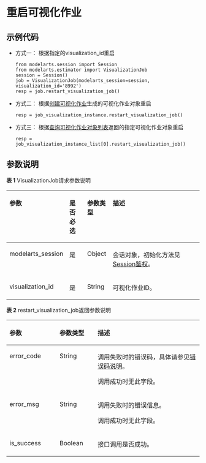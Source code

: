 # 重启可视化作业<a name="modelarts_04_0187"></a>

## 示例代码<a name="zh-cn_topic_0170904412_section35881040102516"></a>

-   方式一： 根据指定的visualization\_id重启

    ```
    from modelarts.session import Session
    from modelarts.estimator import VisualizationJob
    session = Session()
    job = VisualizationJob(modelarts_session=session, visualization_id='8992')
    resp = job.restart_visualization_job()
    ```


-   方式二： 根据[创建可视化作业](创建可视化作业.md)生成的可视化作业对象重启

    ```
    resp = job_visualization_instance.restart_visualization_job()
    ```


-   方式三： 根据[查询可视化作业对象列表](查询可视化作业对象列表.md)返回的指定可视化作业对象重启

    ```
    resp = job_visualization_instance_list[0].restart_visualization_job()
    ```


## 参数说明<a name="zh-cn_topic_0170904412_section85751315416"></a>

**表 1**  VisualizationJob请求参数说明

<a name="zh-cn_topic_0170904412_table155461191218"></a>
<table><thead align="left"><tr id="zh-cn_topic_0170904412_row254817912212"><th class="cellrowborder" valign="top" width="22.75%" id="mcps1.2.5.1.1"><p id="zh-cn_topic_0170904412_p12549899214"><a name="zh-cn_topic_0170904412_p12549899214"></a><a name="zh-cn_topic_0170904412_p12549899214"></a>参数</p>
</th>
<th class="cellrowborder" valign="top" width="9.879999999999999%" id="mcps1.2.5.1.2"><p id="zh-cn_topic_0170904412_p3552101193813"><a name="zh-cn_topic_0170904412_p3552101193813"></a><a name="zh-cn_topic_0170904412_p3552101193813"></a>是否必选</p>
</th>
<th class="cellrowborder" valign="top" width="13.320000000000002%" id="mcps1.2.5.1.3"><p id="zh-cn_topic_0170904412_p1755169172118"><a name="zh-cn_topic_0170904412_p1755169172118"></a><a name="zh-cn_topic_0170904412_p1755169172118"></a>参数类型</p>
</th>
<th class="cellrowborder" valign="top" width="54.05%" id="mcps1.2.5.1.4"><p id="zh-cn_topic_0170904412_p55521998211"><a name="zh-cn_topic_0170904412_p55521998211"></a><a name="zh-cn_topic_0170904412_p55521998211"></a>描述</p>
</th>
</tr>
</thead>
<tbody><tr id="zh-cn_topic_0170904412_row8893215413"><td class="cellrowborder" valign="top" width="22.75%" headers="mcps1.2.5.1.1 "><p id="zh-cn_topic_0170904412_p6891421842"><a name="zh-cn_topic_0170904412_p6891421842"></a><a name="zh-cn_topic_0170904412_p6891421842"></a>modelarts_session</p>
</td>
<td class="cellrowborder" valign="top" width="9.879999999999999%" headers="mcps1.2.5.1.2 "><p id="zh-cn_topic_0170904412_p68972047"><a name="zh-cn_topic_0170904412_p68972047"></a><a name="zh-cn_topic_0170904412_p68972047"></a>是</p>
</td>
<td class="cellrowborder" valign="top" width="13.320000000000002%" headers="mcps1.2.5.1.3 "><p id="zh-cn_topic_0170904412_p158912219419"><a name="zh-cn_topic_0170904412_p158912219419"></a><a name="zh-cn_topic_0170904412_p158912219419"></a>Object</p>
</td>
<td class="cellrowborder" valign="top" width="54.05%" headers="mcps1.2.5.1.4 "><p id="zh-cn_topic_0170904412_p1689152543"><a name="zh-cn_topic_0170904412_p1689152543"></a><a name="zh-cn_topic_0170904412_p1689152543"></a>会话对象，初始化方法见<a href="Session鉴权概述.md">Session鉴权</a>。</p>
</td>
</tr>
<tr id="zh-cn_topic_0170904412_row197933582219"><td class="cellrowborder" valign="top" width="22.75%" headers="mcps1.2.5.1.1 "><p id="zh-cn_topic_0170904412_p9118145011917"><a name="zh-cn_topic_0170904412_p9118145011917"></a><a name="zh-cn_topic_0170904412_p9118145011917"></a>visualization_id</p>
</td>
<td class="cellrowborder" valign="top" width="9.879999999999999%" headers="mcps1.2.5.1.2 "><p id="zh-cn_topic_0170904412_p196751771039"><a name="zh-cn_topic_0170904412_p196751771039"></a><a name="zh-cn_topic_0170904412_p196751771039"></a>是</p>
</td>
<td class="cellrowborder" valign="top" width="13.320000000000002%" headers="mcps1.2.5.1.3 "><p id="zh-cn_topic_0170904412_p8675972311"><a name="zh-cn_topic_0170904412_p8675972311"></a><a name="zh-cn_topic_0170904412_p8675972311"></a>String</p>
</td>
<td class="cellrowborder" valign="top" width="54.05%" headers="mcps1.2.5.1.4 "><p id="zh-cn_topic_0170904412_p212635661310"><a name="zh-cn_topic_0170904412_p212635661310"></a><a name="zh-cn_topic_0170904412_p212635661310"></a>可视化作业ID。</p>
</td>
</tr>
</tbody>
</table>

**表 2**  restart\_visualization\_job返回参数说明

<a name="zh-cn_topic_0170904412_table55928961173927"></a>
<table><thead align="left"><tr id="zh-cn_topic_0170904412_row40618446173927"><th class="cellrowborder" valign="top" width="25.929999999999996%" id="mcps1.2.4.1.1"><p id="zh-cn_topic_0170904412_p1631242217407"><a name="zh-cn_topic_0170904412_p1631242217407"></a><a name="zh-cn_topic_0170904412_p1631242217407"></a>参数</p>
</th>
<th class="cellrowborder" valign="top" width="19.7%" id="mcps1.2.4.1.2"><p id="zh-cn_topic_0170904412_p5427574117407"><a name="zh-cn_topic_0170904412_p5427574117407"></a><a name="zh-cn_topic_0170904412_p5427574117407"></a>参数类型</p>
</th>
<th class="cellrowborder" valign="top" width="54.37%" id="mcps1.2.4.1.3"><p id="zh-cn_topic_0170904412_p3425893817407"><a name="zh-cn_topic_0170904412_p3425893817407"></a><a name="zh-cn_topic_0170904412_p3425893817407"></a>描述</p>
</th>
</tr>
</thead>
<tbody><tr id="zh-cn_topic_0170904412_row11062410173927"><td class="cellrowborder" valign="top" width="25.929999999999996%" headers="mcps1.2.4.1.1 "><p id="zh-cn_topic_0170904412_p688954611624"><a name="zh-cn_topic_0170904412_p688954611624"></a><a name="zh-cn_topic_0170904412_p688954611624"></a>error_code</p>
</td>
<td class="cellrowborder" valign="top" width="19.7%" headers="mcps1.2.4.1.2 "><p id="zh-cn_topic_0170904412_p3804851211624"><a name="zh-cn_topic_0170904412_p3804851211624"></a><a name="zh-cn_topic_0170904412_p3804851211624"></a>String</p>
</td>
<td class="cellrowborder" valign="top" width="54.37%" headers="mcps1.2.4.1.3 "><p id="zh-cn_topic_0170904412_p441111811181"><a name="zh-cn_topic_0170904412_p441111811181"></a><a name="zh-cn_topic_0170904412_p441111811181"></a>调用失败时的错误码，具体请参见<a href="公共参数.md#section29446341644">错误码说明</a>。</p>
<p id="zh-cn_topic_0170904412_p6203060911624"><a name="zh-cn_topic_0170904412_p6203060911624"></a><a name="zh-cn_topic_0170904412_p6203060911624"></a>调用成功时无此字段。</p>
</td>
</tr>
<tr id="zh-cn_topic_0170904412_row52351653173927"><td class="cellrowborder" valign="top" width="25.929999999999996%" headers="mcps1.2.4.1.1 "><p id="zh-cn_topic_0170904412_p4368550411624"><a name="zh-cn_topic_0170904412_p4368550411624"></a><a name="zh-cn_topic_0170904412_p4368550411624"></a>error_msg</p>
</td>
<td class="cellrowborder" valign="top" width="19.7%" headers="mcps1.2.4.1.2 "><p id="zh-cn_topic_0170904412_p6574380911624"><a name="zh-cn_topic_0170904412_p6574380911624"></a><a name="zh-cn_topic_0170904412_p6574380911624"></a>String</p>
</td>
<td class="cellrowborder" valign="top" width="54.37%" headers="mcps1.2.4.1.3 "><p id="zh-cn_topic_0170904412_p582318341089"><a name="zh-cn_topic_0170904412_p582318341089"></a><a name="zh-cn_topic_0170904412_p582318341089"></a>调用失败时的错误信息。</p>
<p id="zh-cn_topic_0170904412_p2364831411624"><a name="zh-cn_topic_0170904412_p2364831411624"></a><a name="zh-cn_topic_0170904412_p2364831411624"></a>调用成功时无此字段。</p>
</td>
</tr>
<tr id="zh-cn_topic_0170904412_row2051918101459"><td class="cellrowborder" valign="top" width="25.929999999999996%" headers="mcps1.2.4.1.1 "><p id="zh-cn_topic_0170904412_p123221015210"><a name="zh-cn_topic_0170904412_p123221015210"></a><a name="zh-cn_topic_0170904412_p123221015210"></a>is_success</p>
</td>
<td class="cellrowborder" valign="top" width="19.7%" headers="mcps1.2.4.1.2 "><p id="zh-cn_topic_0170904412_p923219101219"><a name="zh-cn_topic_0170904412_p923219101219"></a><a name="zh-cn_topic_0170904412_p923219101219"></a>Boolean</p>
</td>
<td class="cellrowborder" valign="top" width="54.37%" headers="mcps1.2.4.1.3 "><p id="zh-cn_topic_0170904412_p14433359122514"><a name="zh-cn_topic_0170904412_p14433359122514"></a><a name="zh-cn_topic_0170904412_p14433359122514"></a>接口调用是否成功。</p>
</td>
</tr>
</tbody>
</table>

